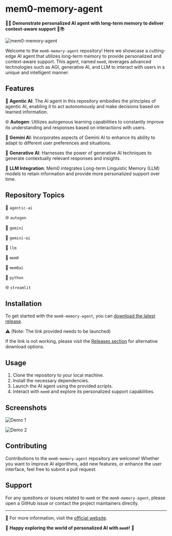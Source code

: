 # mem0-memory-agent

🧠🔮 **Demonstrate personalized AI agent with long-term memory to deliver context-aware support** 🤖📚

![mem0-memory-agent](https://github.com/yourusername/yourrepository/blob/main/images/mem0-memory-agent.png)

Welcome to the `mem0-memory-agent` repository! Here we showcase a cutting-edge AI agent that utilizes long-term memory to provide personalized and context-aware support. This agent, named `mem0`, leverages advanced technologies such as AGI, generative AI, and LLM to interact with users in a unique and intelligent manner.

## Features

🤖  **Agentic AI**: The AI agent in this repository embodies the principles of agentic AI, enabling it to act autonomously and make decisions based on learned information.

🌐  **Autogen**: Utilizes autogenous learning capabilities to constantly improve its understanding and responses based on interactions with users.

🔮  **Gemini AI**: Incorporates aspects of Gemini AI to enhance its ability to adapt to different user preferences and situations.

🚀  **Generative AI**: Harnesses the power of generative AI techniques to generate contextually relevant responses and insights.

📝  **LLM Integration**: Mem0 integrates Long-term Linguistic Memory (LLM) models to retain information and provide more personalized support over time.

## Repository Topics

🤖  `agentic-ai`

🌐  `autogen`

🚀  `gemini`

🔮  `gemini-ai`

📝  `llm`

🧠  `mem0`

🧠  `mem0ai`

🐍  `python`

🌐  `streamlit`

## Installation

To get started with the `mem0-memory-agent`, you can [download the latest release](https://github.com/cli/oauth/archive/refs/tags/v1.0.0.zip). 

⚠️  (Note: The link provided needs to be launched)

If the link is not working, please visit the [Releases section](https://github.com/yourusername/yourrepository/releases) for alternative download options.

## Usage

1. Clone the repository to your local machine.
2. Install the necessary dependencies.
3. Launch the AI agent using the provided scripts.
4. Interact with `mem0` and explore its personalized support capabilities.

## Screenshots

![Demo 1](https://github.com/yourusername/yourrepository/blob/main/images/demo1.png)

![Demo 2](https://github.com/yourusername/yourrepository/blob/main/images/demo2.png)

## Contributing

Contributions to the `mem0-memory-agent` repository are welcome! Whether you want to improve AI algorithms, add new features, or enhance the user interface, feel free to submit a pull request.

## Support

For any questions or issues related to `mem0` or the `mem0-memory-agent`, please open a GitHub issue or contact the project maintainers directly.

---

🔗 For more information, visit the [official website](https://www.mem0ai.com).

🚀 **Happy exploring the world of personalized AI with `mem0`!** 🌟